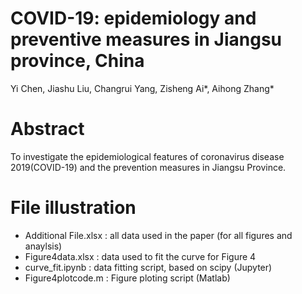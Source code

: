 COVID-19: epidemiology and preventive measures in Jiangsu province, China
====
Yi Chen, Jiashu Liu, Changrui Yang, Zisheng Ai*, Aihong Zhang*
# Abstract
To investigate the epidemiological features of coronavirus disease 2019(COVID-19) and the prevention measures in Jiangsu Province.

# File illustration
- Additional File.xlsx : all data used in the paper (for all figures and anaylsis)
- Figure4data.xlsx : data used to fit the curve for Figure 4
- curve_fit.ipynb : data fitting script, based on scipy (Jupyter)
- Figure4plotcode.m : Figure ploting script (Matlab)
